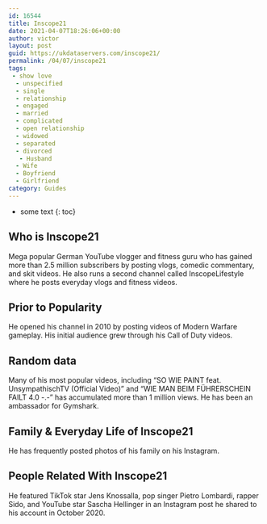 ```yaml
---
id: 16544
title: Inscope21
date: 2021-04-07T18:26:06+00:00
author: victor
layout: post
guid: https://ukdataservers.com/inscope21/
permalink: /04/07/inscope21
tags:
 - show love
  - unspecified
  - single
  - relationship
  - engaged
  - married
  - complicated
  - open relationship
  - widowed
  - separated
  - divorced
   - Husband
  - Wife
  - Boyfriend
  - Girlfriend
category: Guides
---
```


* some text
{: toc}


## Who is Inscope21



Mega popular German YouTube vlogger and fitness guru who has gained more than 2.5 million subscribers by posting vlogs, comedic commentary, and skit videos. He also runs a second channel called InscopeLifestyle where he posts everyday vlogs and fitness videos.

                
                
                
## Prior to Popularity



He opened his channel in 2010 by posting videos of Modern Warfare gameplay. His initial audience grew through his Call of Duty videos.

                
                
                
## Random data



Many of his most popular videos, including &#8220;SO WIE PAINT feat. UnsympathischTV (Official Video)&#8221; and &#8220;WIE MAN BEIM FÜHRERSCHEIN FAILT 4.0 -.-&#8221; has accumulated more than 1 million views. He has been an ambassador for Gymshark.

                
                
                
## Family & Everyday Life of Inscope21



He has frequently posted photos of his family on his Instagram.

                
                
                
## People Related With Inscope21



He featured TikTok star Jens Knossalla, pop singer Pietro Lombardi, rapper Sido, and YouTube star Sascha Hellinger in an Instagram post he shared to his account in October 2020.

                
              
            
          
          
          